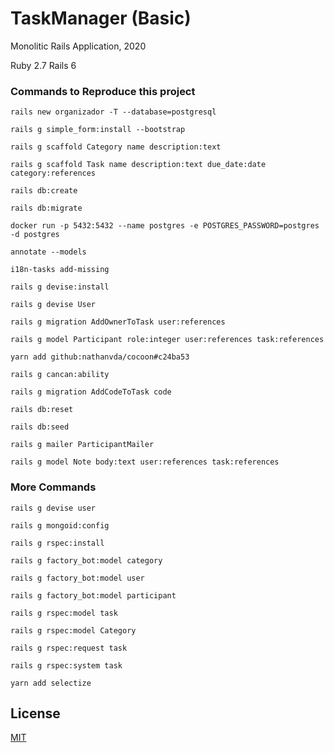 # TaskManager (Basic)

Monolitic Rails Application, 2020

Ruby 2.7
Rails 6

### Commands to Reproduce this project

`rails new organizador -T --database=postgresql`

`rails g simple_form:install --bootstrap`

`rails g scaffold Category name description:text`

`rails g scaffold Task name description:text due_date:date category:references`

`rails db:create`

`rails db:migrate`

`docker run -p 5432:5432 --name postgres -e POSTGRES_PASSWORD=postgres -d postgres`

`annotate --models`

`i18n-tasks add-missing`

`rails g devise:install`

`rails g devise User`

`rails g migration AddOwnerToTask user:references`

`rails g model Participant role:integer user:references task:references`

`yarn add github:nathanvda/cocoon#c24ba53`

`rails g cancan:ability`

`rails g migration AddCodeToTask code`

`rails db:reset`

`rails db:seed`

`rails g mailer ParticipantMailer`

`rails g model Note body:text user:references task:references`

### More Commands

`rails g devise user`

`rails g mongoid:config`

`rails g rspec:install`

`rails g factory_bot:model category`

`rails g factory_bot:model user`

`rails g factory_bot:model participant`

`rails g rspec:model task`

`rails g rspec:model Category`

`rails g rspec:request task`

`rails g rspec:system task`

`yarn add selectize`

## License
[MIT](https://choosealicense.com/licenses/mit/)
